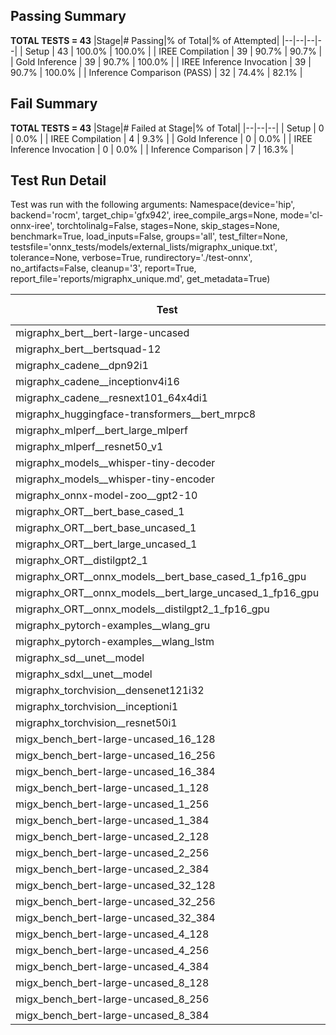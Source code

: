 ## Passing Summary

**TOTAL TESTS = 43**
|Stage|# Passing|% of Total|% of Attempted|
|--|--|--|--|
| Setup | 43 | 100.0% | 100.0% |
| IREE Compilation | 39 | 90.7% | 90.7% |
| Gold Inference | 39 | 90.7% | 100.0% |
| IREE Inference Invocation | 39 | 90.7% | 100.0% |
| Inference Comparison (PASS) | 32 | 74.4% | 82.1% |
## Fail Summary

**TOTAL TESTS = 43**
|Stage|# Failed at Stage|% of Total|
|--|--|--|
| Setup | 0 | 0.0% |
| IREE Compilation | 4 | 9.3% |
| Gold Inference | 0 | 0.0% |
| IREE Inference Invocation | 0 | 0.0% |
| Inference Comparison | 7 | 16.3% |
## Test Run Detail
Test was run with the following arguments:
Namespace(device='hip', backend='rocm', target_chip='gfx942', iree_compile_args=None, mode='cl-onnx-iree', torchtolinalg=False, stages=None, skip_stages=None, benchmark=True, load_inputs=False, groups='all', test_filter=None, testsfile='onnx_tests/models/external_lists/migraphx_unique.txt', tolerance=None, verbose=True, rundirectory='./test-onnx', no_artifacts=False, cleanup='3', report=True, report_file='reports/migraphx_unique.md', get_metadata=True)

| Test | Exit Status | Mean Benchmark Time (ms) | Notes |
|--|--|--|--|
| migraphx_bert__bert-large-uncased | PASS | 19.630280802292482 | |
| migraphx_bert__bertsquad-12 | compilation | None | |
| migraphx_cadene__dpn92i1 | PASS | 3.467803880430226 | |
| migraphx_cadene__inceptionv4i16 | PASS | 19.794862230170377 | |
| migraphx_cadene__resnext101_64x4di1 | PASS | 4.185500740817931 | |
| migraphx_huggingface-transformers__bert_mrpc8 | PASS | 7.047355038804464 | |
| migraphx_mlperf__bert_large_mlperf | PASS | 27.22291979524824 | |
| migraphx_mlperf__resnet50_v1 | Numerics | 14.7030944780757 | |
| migraphx_models__whisper-tiny-decoder | PASS | 41.74559825446968 | |
| migraphx_models__whisper-tiny-encoder | Numerics | 104.92620936461857 | |
| migraphx_onnx-model-zoo__gpt2-10 | compilation | None | |
| migraphx_ORT__bert_base_cased_1 | PASS | 121.8603765591979 | |
| migraphx_ORT__bert_base_uncased_1 | PASS | 124.40737629205815 | |
| migraphx_ORT__bert_large_uncased_1 | PASS | 540.0791610591114 | |
| migraphx_ORT__distilgpt2_1 | PASS | 69.01716121161978 | |
| migraphx_ORT__onnx_models__bert_base_cased_1_fp16_gpu | Numerics | 70.78193767334926 | |
| migraphx_ORT__onnx_models__bert_large_uncased_1_fp16_gpu | Numerics | 340.7420740307619 | |
| migraphx_ORT__onnx_models__distilgpt2_1_fp16_gpu | Numerics | 34.52172943701346 | |
| migraphx_pytorch-examples__wlang_gru | PASS | 20.431168771420534 | |
| migraphx_pytorch-examples__wlang_lstm | PASS | 9.690815531939734 | |
| migraphx_sd__unet__model | import_model | None | |
| migraphx_sdxl__unet__model | import_model | None | |
| migraphx_torchvision__densenet121i32 | PASS | 13.625403409465576 | |
| migraphx_torchvision__inceptioni1 | PASS | 3.132162774421126 | |
| migraphx_torchvision__resnet50i1 | PASS | 2.0626403468971453 | |
| migx_bench_bert-large-uncased_16_128 | PASS | 25.70545849861738 | |
| migx_bench_bert-large-uncased_16_256 | PASS | 41.07216437624996 | |
| migx_bench_bert-large-uncased_16_384 | Numerics | 55.84392954026245 | |
| migx_bench_bert-large-uncased_1_128 | PASS | 12.660978517184653 | |
| migx_bench_bert-large-uncased_1_256 | PASS | 12.822258360803318 | |
| migx_bench_bert-large-uncased_1_384 | PASS | 19.355213644707366 | |
| migx_bench_bert-large-uncased_2_128 | PASS | 12.98393991798806 | |
| migx_bench_bert-large-uncased_2_256 | PASS | 19.232475858492155 | |
| migx_bench_bert-large-uncased_2_384 | PASS | 19.780744696479466 | |
| migx_bench_bert-large-uncased_32_128 | PASS | 41.12751671733955 | |
| migx_bench_bert-large-uncased_32_256 | PASS | 69.04214499518275 | |
| migx_bench_bert-large-uncased_32_384 | Numerics | 110.56224070489407 | |
| migx_bench_bert-large-uncased_4_128 | PASS | 19.560422502561575 | |
| migx_bench_bert-large-uncased_4_256 | PASS | 20.401825170431817 | |
| migx_bench_bert-large-uncased_4_384 | PASS | 23.410247162812286 | |
| migx_bench_bert-large-uncased_8_128 | PASS | 20.266462600834313 | |
| migx_bench_bert-large-uncased_8_256 | PASS | 26.138433640431842 | |
| migx_bench_bert-large-uncased_8_384 | PASS | 32.67561296480849 | |
